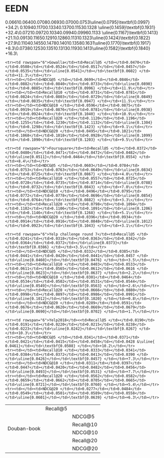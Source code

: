 # EEDN

<table>
    <tr><td rowspan="6">Douban-book</td><td>Recall@5 </td></td>0.0661</td></td>0.0640</td></td>0.0708</td></td>0.0693</td></td>0.0700</td></td>0.0753</td></td>\uline{0.0795}</td></td>\textbf{0.0997} </td></td>+34.2\</td></tr>
    <tr><td></td><td>NDCG@5 </td></td> 0.1094</td></td>0.1170</td></td>0.1334</td></td>0.1370</td></td>0.1153</td></td>0.1328 </td></td>\uline{0.1459}</td></td>\textbf{0.1931} </td></td>+32.4\</td></tr>
    <tr><td></td><td>Recall@10 </td></td>0.0721</td></td>0.0972</td></td>0.1034</td></td>0.0994</td></td>0.0996</td></td>0.1133 </td></td>\uline{0.1167}</td></td>\textbf{0.1413} </td></td>+21.1\</td></tr>
    <tr><td></td><td>NDCG@10 </td></td>0.0913</td></td>0.1165</td></td>0.1291</td></td>0.1286</td></td>0.1131</td></td>0.1323</td></td>\uline{0.1424}</td></td>\textbf{0.1822} </td></td>+27.9\</td></tr>
    <tr><td></td><td>Recall@20 </td></td>0.1104</td></td>0.1455</td></td>0.1478</td></td>0.1401</td></td>0.1358</td></td>0.1631</td></td>\uline{0.1770}</td></td>\textbf{0.1917} </td></td>+8.3\</td></tr>
    <tr><td></td><td>NDCG@20 </td></td>0.0738</td></td>0.1253</td></td>0.1351</td></td>0.1313</td></td>0.1193</td></td>0.1413</td></td>\uline{0.1582}</td></td>\textbf{0.1840} </td></td>+16.3\</td></tr>
    
    <tr><td rowspan="6">Gowalla</td><td>Recall@5 </td></td>0.0470</td></td>0.0508</td></td>0.0524</td></td>0.0517</td></td>0.0457</td></td>0.0535</td></td>\uline{0.0541}</td></td>\textbf{0.0602} </td></td>+11.3\</td></tr>
    <tr><td></td><td>NDCG@5 </td></td>0.0699</td></td>0.0846</td></td>0.0882</td></td>0.0840</td></td>0.0733</td></td>\uline{0.0890}</td></td>0.0885</td></td>\textbf{0.0996} </td></td>+11.9\</td></tr>
    <tr><td></td><td>Recall@10 </td></td>0.0731</td></td>0.0781</td></td>0.0824</td></td>0.0803</td></td>0.0729</td></td>\uline{0.0849}</td></td>0.0835</td></td>\textbf{0.0947} </td></td>+11.5\</td></tr>
    <tr><td></td><td>NDCG@10 </td></td>0.0596</td></td>0.0875</td></td>0.0919</td></td>0.0876</td></td>0.0781</td></td>\uline{0.0938}</td></td>0.0924</td></td>\textbf{0.1040} </td></td>+10.9\</td></tr>
    <tr><td></td><td>Recall@20 </td></td>0.1120</td></td>0.1196</td></td>0.1255</td></td>0.1230</td></td>0.1132</td></td>\uline{0.1304}</td></td>0.1298</td></td>\textbf{0.1423} </td></td>+9.1\</td></tr>
    <tr><td></td><td>NDCG@20 </td></td>0.0495</td></td>0.1021</td></td>0.1068</td></td>0.1018</td></td>0.0928</td></td>\uline{0.1099}</td></td>0.1090</td></td>\textbf{0.1203} </td></td>+9.5\</td></tr>

    <tr><td rowspan="6">Foursquare</td><td>Recall@5 </td></td>0.0372</td></td>0.0480</td></td>0.0471</td></td>0.0472</td></td>0.0482</td></td>\uline{0.0511}</td></td>0.0464</td></td>\textbf{0.0554} </td></td>+8.4\</td></tr>
    <tr><td></td><td>NDCG@5 </td></td>0.0603</td></td>0.0784</td></td>0.0753</td></td>0.0763</td></td>0.0649</td></td>\uline{0.0834} </td></td>0.0725</td></td>\textbf{0.0867} </td></td>+4.0\</td></tr>
    <tr><td></td><td>Recall@10 </td></td>0.0557</td></td>0.0725</td></td>0.0728</td></td>0.0735</td></td>0.0714</td></td>\uline{0.0788} </td></td>0.0732</td></td>\textbf{0.0843} </td></td>+7.0\</td></tr>
    <tr><td></td><td>NDCG@10 </td></td>0.0496</td></td>0.0795</td></td>0.0772</td></td>0.0778</td></td>0.0696</td></td>\uline{0.0854}</td></td>0.0764</td></td>\textbf{0.0882} </td></td>+3.3\</td></tr>
    <tr><td></td><td>Recall@20 </td></td>0.0798</td></td>0.1094</td></td>0.1102</td></td>0.1106</td></td>0.1091</td></td>\uline{0.1206}</td></td>0.1146</td></td>\textbf{0.1268} </td></td>+5.1\</td></tr>
    <tr><td></td><td>NDCG@20 </td></td>0.0396</td></td>0.0934</td></td>0.0914</td></td>0.0916</td></td>0.0848</td></td>\uline{0.1012}</td></td>0.0923</td></td>\textbf{0.1043} </td></td>+3.1\</td></tr>

    <tr><td rowspan="6">Yelp challenge round 7</td><td>Recall@5 </td></td>0.0241</td></td>0.0318</td></td>0.0363</td></td>0.0342</td></td>0.0364</td></td>0.0372</td></td>\uline{0.0373}</td></td>\textbf{0.0386} </td></td>+3.5\</td></tr>
    <tr><td></td><td>NDCG@5 </td></td>0.0332</td></td>0.0385</td></td>0.0441</td></td>0.0420</td></td>0.0441</td></td>0.0457 </td></td>\uline{0.0460}</td></td>\textbf{0.0476} </td></td>+3.5\</td></tr>
    <tr><td></td><td>Recall@10 </td></td>0.0403</td></td>0.0533</td></td>0.0611</td></td>0.0565</td></td>0.0612</td></td>0.0616 </td></td>\uline{0.0623}</td></td>\textbf{0.0637} </td></td>+2.2\</td></tr>
    <tr><td></td><td>NDCG@10 </td></td>0.0301</td></td>0.0464</td></td>0.0534</td></td>0.0502</td></td>0.0531</td></td>0.0544</td></td>\uline{0.0549}</td></td>\textbf{0.0563} </td></td>+2.6\</td></tr>
    <tr><td></td><td>Recall@20 </td></td>0.0666</td></td>0.0880</td></td>0.0998</td></td>0.0897</td></td>0.0986</td></td>0.0991</td></td>\uline{0.1012}</td></td>\textbf{0.1020} </td></td>+0.8\</td></tr>
    <tr><td></td><td>NDCG@20 </td></td>0.0289</td></td>0.0591</td></td>0.0676</td></td>0.0620</td></td>0.0669</td></td>0.0679</td></td>\uline{0.0690}</td></td>\textbf{0.0702} </td></td>+1.7\</td></tr>

    <tr><td rowspan="6">Yelp2018</td><<td>Recall@5 </td></td>0.0190</td></td>0.0191</td></td>0.0220</td></td>0.0215</td></td>0.0238</td></td>0.0223</td></td>\uline{0.0242}</td></td>\textbf{0.0267} </td></td>+10.3\</td></tr>
    <tr><td></td><td>NDCG@5 </td></td>0.0341</td></td>0.0371</td></td>0.0421</td></td>0.0415</td></td>0.0458</td></td>0.0428 &\uline{ 0.0461}</td></td>\textbf{0.0508} </td></td>+10.2\</td></tr>
    <tr><td></td><td>Recall@10 </td></td>0.0333</td></td>0.0341</td></td>0.0384</td></td>0.0372</td></td>0.0413</td></td>0.0390 </td></td>\uline{0.0426}</td></td>\textbf{0.0457} </td></td>+7.3\</td></tr>
    <tr><td></td><td>NDCG@10 </td></td>0.0311</td></td>0.0397</td></td>0.0447</td></td>0.0420</td></td>0.0482</td></td>0.0456</td></td>\uline{0.0493}</td></td>\textbf{0.0531} </td></td>+7.7\</td></tr>
    <tr><td></td><td>Recall@20 </td></td>0.0562</td></td>0.0582</td></td>0.0659</td></td>0.0662</td></td>0.0705</td></td>0.0665</td></td>\uline{0.0721}</td></td>\textbf{0.0760} </td></td>+5.4\</td></tr>
    <tr><td></td><td>NDCG@20 </td></td>0.0277</td></td>0.0484</td></td>0.0549</td></td>0.0501</td></td>0.0589</td></td>0.0558</td></td>\uline{0.0601}</td></td>\textbf{0.0639} </td></td>+6.3\</td></tr>
    
</table>

